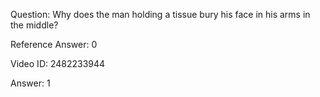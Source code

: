Question: Why does the man holding a tissue bury his face in his arms in the middle?

Reference Answer: 0

Video ID: 2482233944

Answer: 1

